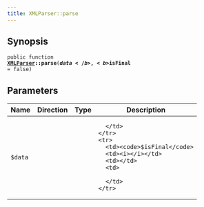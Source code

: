 ```yaml
---
title: XMLParser::parse
---
```


## Synopsis

<code>public function <b><a href="XMLParser">XMLParser</a>::parse</b>(<b>$data</b>, <b>$isFinal</b> = false)</code>

## Parameters

<table>
  <thead>
    <tr>
      <th>Name</th>
      <th>Direction</th>
      <th>Type</th>
      <th>Description</th>
    </tr>
  </thead>
  <tbody>
    <tr>
      <td><code>$data</code>
      <td><i></i></td>
      <td></td>
      <td>

      </td>
    </tr>
    <tr>
      <td><code>$isFinal</code>
      <td><i></i></td>
      <td></td>
      <td>

      </td>
    </tr>
  </tbody>
</table>

